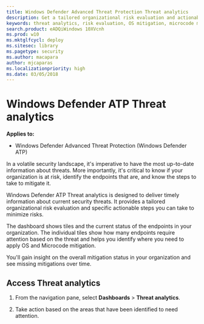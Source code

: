 ```yaml
---
title: Windows Defender Advanced Threat Protection Threat analytics
description: Get a tailored organizational risk evaluation and actionable steps you can take to minimize risks in your organization.
keywords: threat analytics, risk evaluation, OS mitigation, microcode mitigation, mitigation status 
search.product: eADQiWindows 10XVcnh
ms.prod: w10
ms.mktglfcycl: deploy
ms.sitesec: library
ms.pagetype: security
ms.author: macapara
author: mjcaparas
ms.localizationpriority: high
ms.date: 03/05/2018
---
```


# Windows Defender ATP Threat analytics

**Applies to:**

- Windows Defender Advanced Threat Protection (Windows Defender ATP)

In a volatile security landscape, it's imperative to have the most up-to-date information about threats. More importantly, it's critical to know if your organization is at risk, identify the endpoints that are, and know the steps to take to mitigate it.

Windows Defender ATP Threat analytics is designed to deliver timely information about current security threats. It provides a tailored organizational risk evaluation and specific actionable steps you can take to minimize risks. 

The dashboard shows tiles and the current status of the endpoints in your organization. The individual tiles show how many endpoints require attention based on the threat and helps you identify where you need to apply OS and Microcode mitigation.

You'll gain insight on the overall mitigation status in your organization and see missing mitigations over time. 

## Access Threat analytics
1. From the navigation pane, select **Dashboards** > **Threat analytics**.

2. Take action based on the areas that have been identified to need attention. 
